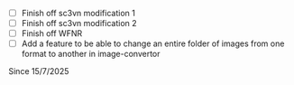  - [ ] Finish off sc3vn modification 1
 - [ ] Finish off sc3vn modification 2
 - [ ] Finish off WFNR
 - [ ] Add a feature to be able to change an entire folder of images from one format to another in image-convertor

Since 15/7/2025
